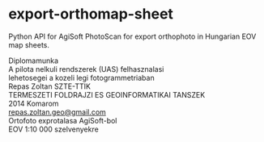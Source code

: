 # export-orthomap-sheet
Python API for AgiSoft PhotoScan for export orthophoto in Hungarian EOV map sheets.

 
Diplomamunka                        
A pilota nelkuli rendszerek (UAS) felhasznalasi       
lehetosegei a kozeli legi fotogrammetriaban          
Repas Zoltan
SZTE-TTIK                            
TERMESZETI FOLDRAJZI ES GEOINFORMATIKAI TANSZEK  
2014 Komarom                      
repas.zoltan.geo@gmail.com    
Ortofoto exprotalasa AgiSoft-bol       
EOV 1:10 000 szelvenyekre    
